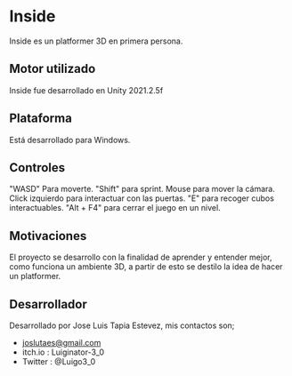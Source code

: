 # Inside
Inside es un platformer 3D en primera persona.

## Motor utilizado
Inside fue desarrollado en Unity 2021.2.5f

## Plataforma 
Está desarrollado para Windows.

## Controles
"WASD" Para moverte. 
"Shift" para sprint.
Mouse para mover la cámara. 
Click izquierdo para interactuar con las puertas.
"E" para recoger cubos interactuables.
"Alt + F4" para cerrar el juego en un nivel.

## Motivaciones
El proyecto se desarrollo con la finalidad de aprender y entender mejor, como funciona un ambiente 3D, a partir de esto se destilo la idea de hacer un platformer.

## Desarrollador
Desarrollado por Jose Luis Tapia Estevez, mis contactos son;
* joslutaes@gmail.com   
* itch.io : Luiginator-3_0
* Twitter : @Luigo3_0
